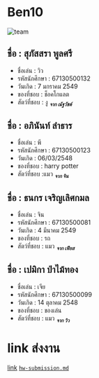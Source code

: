 # Ben10
![team]()


## ชื่อ : สุภัสสรา พูลศรี
* ชื่อเล่น : วิว
* รหัสนักศึกษา : 67130500132
* วันเกิด : 7 มกราคม 2549
* ของที่ชอบ : ช็อคโกแลต 
* สัตว์ที่ชอบ :  งู   <sub>*__จาก ณัฐวัชต์__*</sub>
## ชื่อ : อภินันท์ ลำธาร
* ชื่อเล่น : พี
* รหัสนักศึกษา : 67130500123
* วันเกิด : 06/03/2548
* ของที่ชอบ : harry potter 
* สัตว์ที่ชอบ :แมว   <sub>*__จาก จิน__*</sub>
## ชื่อ : ธนกร เจริญเลิศกมล
* ชื่อเล่น : จิน
* รหัสนักศึกษา : 67130500081
* วันเกิด : 4 มีนาคม 2549
* ของที่ชอบ : รถ
* สัตว์ที่ชอบ : แมว <sub>*__จาก เฟียส__*</sub>
## ชื่อ : เปมิกา ป่าไม้ทอง
* ชื่อเล่น : เจีย
* รหัสนักศึกษา : 67130500099
* วันเกิด : 14 ตุลาคม 2548
* ของที่ชอบ : ของเล่น
* สัตว์ที่ชอบ : แมว <sub>*__จาก วิว__*</sub>
# link ส่งงาน
[link](siam-yam/hw-submission.md)
[`hw-submission.md`](/team-intro/hw-submission.md)
